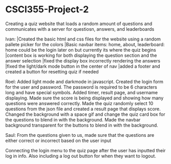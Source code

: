# CSCI355-Project-2
Creating a quiz website that loads a random amount of questions and communicates with a server for questiosn, answers, and leaderboards

Ivan:
|Created the basic html and css files for the website using a random pallete picker for the colors
|Basic navbar items: home, about, leaderboard: home could be the login later on but currently its where the quiz begins
|content box is working for both displaying the question section and the answer selection
|fixed the display box incorrectly rendering the answers 
|fixed the light/dark mode button in the center of nav
|added a footer and created a button for resetting quiz if needed

Roel:
Added light mode and darkmode in javascript. 
Created the login form for the user and password.
The password is required to be 6 characters long and have special symbols. Added timer, result page, and username displaying. Made sure the score is being displayed and showing how many questions were answered correctly.
Made the quiz randomly select 10 questions from the json file and created a result page that displays score. Changed the background with a space gif and change the quiz card box for the questions to blend in with the background. Made the navbar background transparent for the buttons to blend in with the background.

Saul:
From the questions given to us, made sure that the questions are either correct or incorrect based on the user input 

Connecting the login menu to the quiz page after the user has inputted their log in info. Also including a log out button for when they want to logout. 

